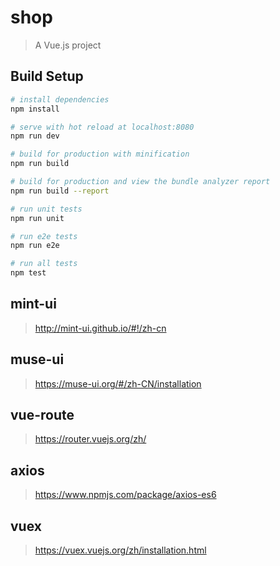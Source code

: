 # shop

> A Vue.js project

## Build Setup

``` bash
# install dependencies
npm install

# serve with hot reload at localhost:8080
npm run dev

# build for production with minification
npm run build

# build for production and view the bundle analyzer report
npm run build --report

# run unit tests
npm run unit

# run e2e tests
npm run e2e

# run all tests
npm test
```

## mint-ui
> http://mint-ui.github.io/#!/zh-cn

## muse-ui
> https://muse-ui.org/#/zh-CN/installation

## vue-route
> https://router.vuejs.org/zh/

## axios
> https://www.npmjs.com/package/axios-es6

## vuex
> https://vuex.vuejs.org/zh/installation.html

